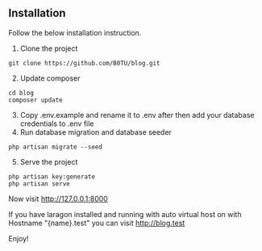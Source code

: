 ## Installation

Follow the below installation instruction.

1. Clone the project
```
git clone https://github.com/B0TU/blog.git
```
2. Update composer
```
cd blog
composer update
````
3. Copy .env.example and rename it to .env after then add your database credentials to .env file
4. Run database migration and database seeder
```
php artisan migrate --seed
```
5. Serve the project
```
php artisan key:generate
php artisan serve
```
Now visit http://127.0.0.1:8000

If you have laragon installed and running with auto virtual host on with Hostname "{name}.test" you can visit http://blog.test


Enjoy!
